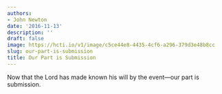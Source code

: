 ```yaml
---
authors:
- John Newton
date: '2016-11-13'
description: ''
draft: false
image: https://hcti.io/v1/image/c5ce44e8-4435-4cf6-a296-379d3e48b8cc
slug: our-part-is-submission
title: Our Part is Submission
---
```


Now that the Lord has made known his will by the event—our part is submission.